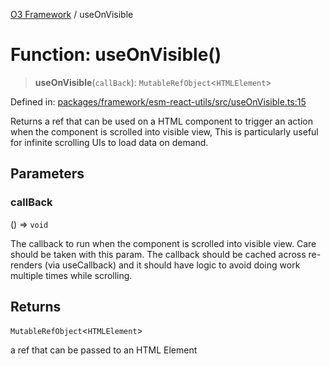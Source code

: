 [O3 Framework](../API.md) / useOnVisible

# Function: useOnVisible()

> **useOnVisible**(`callBack`): `MutableRefObject`\<`HTMLElement`\>

Defined in: [packages/framework/esm-react-utils/src/useOnVisible.ts:15](https://github.com/UjjawalPrabhat/openmrs-esm-core/blob/main/packages/framework/esm-react-utils/src/useOnVisible.ts#L15)

Returns a ref that can be used on a HTML component to trigger
an action when the component is scrolled into visible view,
This is particularly useful for infinite scrolling UIs to load data on demand.

## Parameters

### callBack

() => `void`

The callback to run when the component is scrolled into visible view.
  Care should be taken with this param. The callback should
  be cached across re-renders (via useCallback) and it should have
  logic to avoid doing work multiple times while scrolling.

## Returns

`MutableRefObject`\<`HTMLElement`\>

a ref that can be passed to an HTML Element
